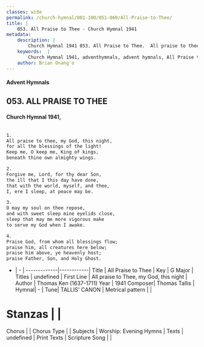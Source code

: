 ```yaml
---
classes: wide
permalink: /church-hymnal/001-100/051-060/All-Praise-to-Thee/
title: |
    053. All Praise to Thee - Church Hymnal 1941
metadata:
    description: |
        Church Hymnal 1941 053. All Praise to Thee.  All praise to thee, my God, this night, for all the blessings of the light! Keep me, O keep me, King of kings, beneath thine own almighty wings.  
    keywords:  |
        Church Hymnal 1941, adventhymnals, advent hymnals, All Praise to Thee, All praise to Thee, my God, this night. 
    author: Brian Onang'o
---
```


#### Advent Hymnals
## 053. ALL PRAISE TO THEE
####  Church Hymnal 1941,

```txt

1.
All praise to thee, my God, this night,
for all the blessings of the light!
Keep me, O keep me, King of kings,
beneath thine own almighty wings.

2.
Forgive me, Lord, for thy dear Son,
the ill that I this day have done,
that with the world, myself, and thee,
I, ere I sleep, at peace may be.

3.
O may my soul on thee repose,
and with sweet sleep mine eyelids close,
sleep that may me more vigorous make
to serve my God when I awake.

4.
Praise God, from whom all blessings flow;
praise him, all creatures here below;
praise him above, ye heavenly host;
praise Father, Son, and Holy Ghost.


```

- |   -  |
-------------|------------|
Title | All Praise to Thee |
Key | G Major |
Titles | undefined |
First Line | All praise to Thee, my God, this night |
Author | Thomas Ken (1637-1711)
Year | 1941
Composer| Thomas Tallis |
Hymnal|  - |
Tune| TALLIS' CANON |
Metrical pattern | |
# Stanzas |  |
Chorus |  |
Chorus Type |  |
Subjects | Worship: Evening Hymns |
Texts | undefined |
Print Texts | 
Scripture Song |  |
    
